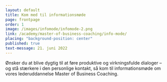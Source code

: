 ```yaml
---
layout: default
title: Kom med til informationsmøde
page: frontpage
order: 1
image: /images/infomode/infomode-2.png
link: /academy/master-of-business-coaching/info-mode/
placing: "background-position: center"
published: true
text-message: 21. juni 2022
---
```

Ønsker du at blive dygtig til at føre produktive og virkningsfulde
            dialoger – og stå stærkere i den personlige kontakt, så kom til informationsmøde om vores lederuddannelse Master of Business
            Coaching.